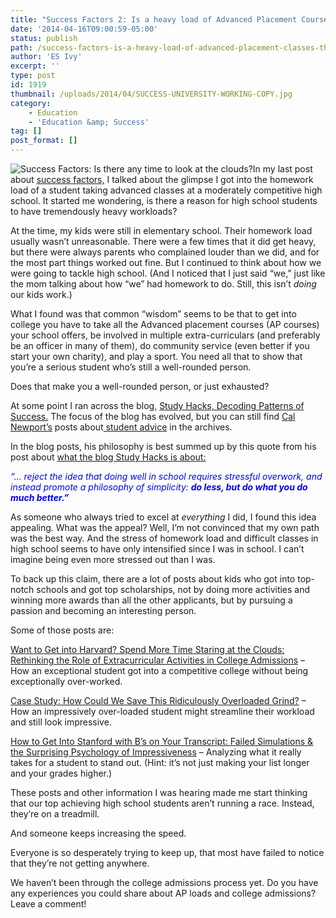 ```yaml
---
title: "Success Factors 2: Is a heavy load of Advanced Placement Courses the Best Path to Success?"
date: '2014-04-16T09:00:59-05:00'
status: publish
path: /success-factors-is-a-heavy-load-of-advanced-placement-classes-the-best-path-to-success
author: 'ES Ivy'
excerpt: ''
type: post
id: 1919
thumbnail: /uploads/2014/04/SUCCESS-UNIVERSITY-WORKING-COPY.jpg
category:
    - Education
    - 'Education &amp; Success'
tag: []
post_format: []
---
```

![Success Factors: Is there any time to look at the clouds?](/uploads/2014/04/Sunray_clouds-375x250.jpg)In my last post about [success factors,](http://192.168.1.34:4945/draft1903 "success factors 1") I talked about the glimpse I got into the homework load of a student taking advanced classes at a moderately competitive high school. It started me wondering, is there a reason for high school students to have tremendously heavy workloads?

At the time, my kids were still in elementary school. Their homework load usually wasn’t unreasonable. There were a few times that it did get heavy, but there were always parents who complained louder than we did, and for the most part things worked out fine. But I continued to think about how we were going to tackle high school. (And I noticed that I just said “we,” just like the mom talking about how “we” had homework to do. Still, this isn’t *doing* our kids work.)

What I found was that common “wisdom” seems to be that to get into college you have to take all the Advanced placement courses (AP courses) your school offers, be involved in multiple extra-curriculars (and preferably be an officer in many of them), do community service (even better if you start your own charity), and play a sport. You need all that to show that you’re a serious student who’s still a well-rounded person.

Does that make you a well-rounded person, or just exhausted?

At some point I ran across the blog, [Study Hacks, Decoding Patterns of Success.](http://calnewport.com/blog/ "Study Hacks") The focus of the blog has evolved, but you can still find [Cal Newport’s](http://calnewport.com/about/) posts about[ student advice](http://calnewport.com/blog/archive/) in the archives.

In the blog posts, his philosophy is best summed up by this quote from his post about [what the blog Study Hacks is about:](http://calnewport.com/blog/about/ "study hacks about")

*<span style="color: #0000ff;">“… reject the idea that doing well in school requires stressful overwork, and instead promote a philosophy of simplicity: **do less, but do what you do much better.”**</span>*

As someone who always tried to excel at *everything* I did, I found this idea appealing. What was the appeal? Well, I’m not convinced that my own path was the best way. And the stress of homework load and difficult classes in high school seems to have only intensified since I was in school. I can’t imagine being even more stressed out than I was.

To back up this claim, there are a lot of posts about kids who got into top-notch schools and got top scholarships, not by doing more activities and winning more awards than all the other applicants, but by pursuing a passion and becoming an interesting person.

Some of those posts are:

[Want to Get into Harvard? Spend More Time Staring at the Clouds: Rethinking the Role of Extracurricular Activities in College Admissions](http://calnewport.com/blog/2010/02/18/want-to-get-into-harvard-spend-more-time-staring-at-the-clouds-rethinking-the-role-of-extracurricular-activities-in-college-admissions/ "Rethinking the role of extracurricular activities for getting into college") – How an exceptional student got into a competitive college without being exceptionally over-worked.

[Case Study: How Could We Save This Ridiculously Overloaded Grind?](Case%20Study:%20How%20Could%20We%20Save%20This%20Ridiculously%20Overloaded%20Grind?) – How an impressively over-loaded student might streamline their workload and still look impressive.

[How to Get Into Stanford with B’s on Your Transcript: Failed Simulations &amp; the Surprising Psychology of Impressiveness](http://calnewport.com/blog/2010/03/26/how-to-get-into-stanford-with-bs-on-your-transcript-failed-simulations-the-surprising-psychology-of-impressiveness/) – Analyzing what it really takes for a student to stand out. (Hint: it’s not just making your list longer and your grades higher.)

These posts and other information I was hearing made me start thinking that our top achieving high school students aren’t running a race. Instead, they’re on a treadmill.

And someone keeps increasing the speed.

Everyone is so desperately trying to keep up, that most have failed to notice that they’re not getting anywhere.

We haven’t been through the college admissions process yet. Do you have any experiences you could share about AP loads and college admissions? Leave a comment!